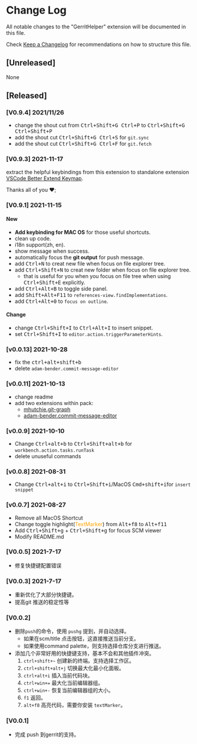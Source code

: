 # Change Log

All notable changes to the "GerritHelper" extension will be documented in this file.

Check [Keep a Changelog](http://keepachangelog.com/) for recommendations on how to structure this file.

## [Unreleased]

None

## [Released]

### [V0.9.4] 2021/11/26

- change the shout cut from <kbd>Ctrl+Shift+G Ctrl+P</kbd> to <kbd>Ctrl+Shift+G Ctrl+Shift+P</kbd>
- add the shout cut <kbd>Ctrl+Shift+G Ctrl+S</kbd> for `git.sync`
- add the shout cut <kbd>Ctrl+Shift+G Ctrl+F</kbd> for `git.fetch`

### [V0.9.3] 2021-11-17

extract the helpful keybindings from this extension to standalone extension [VSCode Better Extend Keymap](https://marketplace.visualstudio.com/items?itemName=heartacker.better-extend-keybindings).

Thanks all of you :heart:;

### [V0.9.1] 2021-11-15

#### New

- **Add keybinding for MAC OS** for those useful shortcuts.
- clean up code.
- i18n support(zh, en).
- show message when success.
- automatically focus the **git output** for push message.
- add <kbd>Ctrl+N</kbd> to creat new file when focus on file explorer tree.
- add <kbd>Ctrl+Shift+N</kbd> to creat new folder when focus on file explorer tree.
  - that is useful for you when you focus on file tree when using <kbd>Ctrl+Shift+E</kbd> explicitly.
- add <kbd>Ctrl+Alt+B</kbd> to toggle side panel.
- add <kbd>Shift+Alt+F11</kbd> to `references-view.findImplementations`.
- add <kbd>Ctrl+Alt+0</kbd> to `focus on outline`.

#### Change

- change <kbd>Ctrl+Shift+I</kbd> to  <kbd>Ctrl+Alt+I</kbd> to insert snippet.
- set <kbd>Ctrl+Shift+I</kbd> to  `editor.action.triggerParameterHints`.

### [v0.0.13] 2021-10-28

- fix the <kbd>ctrl+alt+shift+b</kbd>
- delete `adam-bender.commit-message-editor`

### [v0.0.11] 2021-10-13

- change readme
- add two extensions within pack:
  - [mhutchie.git-graph](https://marketplace.visualstudio.com/items?itemName=mhutchie.git-graph)
  - [adam-bender.commit-message-editor](https://marketplace.visualstudio.com/items?itemName=adam-bender.commit-message-editor)

### [v0.0.9] 2021-10-10

- Change <kbd>Ctrl+alt+b</kbd> to <kbd>Ctrl+Shift+alt+b</kbd> for `workbench.action.tasks.runTask`
- delete unuseful commands

### [v0.0.8] 2021-08-31

- Change <kbd>Ctrl+alt+i</kbd> to <kbd>Ctrl+Shift+i</kbd>/MacOS <kbd>Cmd+shift+i</kbd>for `insert snippet`

### [v0.0.7] 2021-08-27

- Remove all MacOS Shortcut
- Change toggle highlight(<font color=orange>TextMarker</font>) from <kbd>Alt+f8</kbd> to <kbd>Alt+f11</kbd>
- Add <kbd>Ctrl+Shift+g</kbd> + <kbd>Ctrl+Shift+g</kbd> for focus SCM viewer
- Modify README.md

### [V0.0.5] 2021-7-17

- 修复快捷键配置错误

### [V0.0.3] 2021-7-17

- 重新优化了大部分快捷键。
- 提高git 推送的稳定性等

### [V0.0.2]

- 删除`push`的命令，使用 `pushg` 提到，并自动选择。
  - 如果在scm/title 点击按钮，这直接推送当前分支。
  - 如果使用command palette，则支持选择仓库分支进行推送。
- 添加几个非常好用的快捷键支持，基本不会和其他插件冲突。
    1. `ctrl+shift+~` 创建新的终端。支持选择工作区。
    2. `ctrl+shift+alt+j` 切换最大化最小化面板。
    3. `ctrl+alt+i` 插入当前代码块。
    4. `ctrl+win+=` 最大化当前编辑器组。
    5. `ctrl+win+-` 恢复当前编辑器组的大小。
    7. `f1` 返回。
    8. `alt+f8` 高亮代码，需要你安装 `textMarker`。

### [V0.0.1]

- 完成 push 到gerrit的支持。

